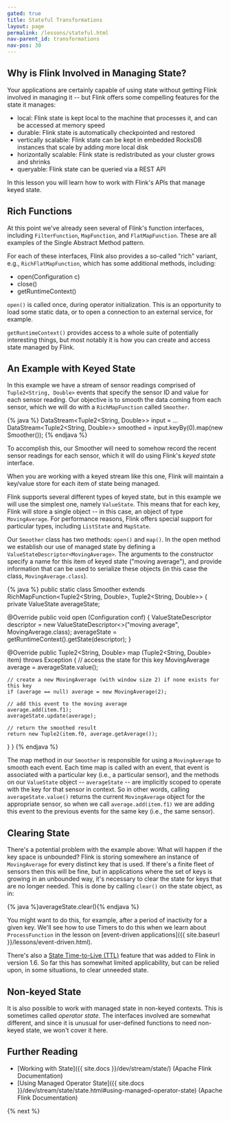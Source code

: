 ```yaml
---
gated: true
title: Stateful Transformations
layout: page
permalink: /lessons/stateful.html
nav-parent_id: transformations
nav-pos: 30
---
```


## Why is Flink Involved in Managing State?

Your applications are certainly capable of using state without getting Flink involved in managing it -- but Flink offers some compelling features for the state it manages:

* local: Flink state is kept local to the machine that processes it, and can be accessed at memory speed
* durable: Flink state is automatically checkpointed and restored
* vertically scalable: Flink state can be kept in embedded RocksDB instances that scale by adding more local disk
* horizontally scalable: Flink state is redistributed as your cluster grows and shrinks
* queryable: Flink state can be queried via a REST API

In this lesson you will learn how to work with Flink's APIs that manage keyed state.

## Rich Functions

At this point we've already seen several of Flink's function interfaces, including `FilterFunction`, `MapFunction`, and `FlatMapFunction`. These are all examples of the Single Abstract Method pattern.

For each of these interfaces, Flink also provides a so-called "rich" variant, e.g., `RichFlatMapFunction`, which has some additional methods, including:

- open(Configuration c)
- close()
- getRuntimeContext()

`open()` is called once, during operator initialization. This is an opportunity to load some static data, or to open a connection to an external service, for example.

`getRuntimeContext()` provides access to a whole suite of potentially interesting things, but most notably it is how you can create and access state managed by Flink.

## An Example with Keyed State

In this example we have a stream of sensor readings comprised of `Tuple2<String, Double>` events that specify the sensor ID and value for each sensor reading. Our objective is to smooth the data coming from each sensor, which we will do with a `RichMapFunction` called `Smoother`.

{% java %}
DataStream<Tuple2<String, Double>> input = …
DataStream<Tuple2<String, Double>> smoothed = input.keyBy(0).map(new Smoother());
{% endjava %}

To accomplish this, our Smoother will need to somehow record the recent sensor readings for each sensor, which it will do using Flink's _keyed state_ interface.

When you are working with a keyed stream like this one,  Flink will maintain a key/value store for each item of state being managed.

Flink supports several different types of keyed state, but in this example we will use the simplest one, namely `ValueState`. This means that for each key, Flink will store a single object -- in this case, an object of type `MovingAverage`. For performance reasons, Flink offers special support for particular types, including `ListState` and `MapState`.

Our `Smoother` class has two methods: `open()` and `map()`. In the open method we establish our use of managed state by defining a `ValueStateDescriptor<MovingAverage>`. The arguments to the constructor specify a name for this item of keyed state ("moving average"), and provide information that can be used to serialize these objects (in this case the class, `MovingAverage.class`).

{% java %}
public static class Smoother extends RichMapFunction<Tuple2<String, Double>, Tuple2<String, Double>> {
  private ValueState<MovingAverage> averageState;

  @Override
  public void open (Configuration conf) {
    ValueStateDescriptor<MovingAverage> descriptor =
      new ValueStateDescriptor<>("moving average", MovingAverage.class);
    averageState = getRuntimeContext().getState(descriptor);
  }

  @Override
  public Tuple2<String, Double> map (Tuple2<String, Double> item) throws Exception {
    // access the state for this key
    MovingAverage average = averageState.value();

    // create a new MovingAverage (with window size 2) if none exists for this key
    if (average == null) average = new MovingAverage(2);

    // add this event to the moving average
    average.add(item.f1);
    averageState.update(average);

    // return the smoothed result
    return new Tuple2(item.f0, average.getAverage());
  }
}
{% endjava %}

The map method in our `Smoother` is responsible for using a `MovingAverage` to smooth each event. Each time map is called with an event, that event is associated with a particular key (i.e., a particular sensor), and the methods on our `ValueState` object -- `averageState` -- are implicitly scoped to operate with the key for that sensor in context. So in other words, calling `averageState.value()` returns the current `MovingAverage` object for the appropriate sensor, so when we call `average.add(item.f1)` we are adding this event to the previous events for the same key (i.e., the same sensor).

## Clearing State

There's a potential problem with the example above: What will happen if the key space is unbounded? Flink is storing somewhere an instance of `MovingAverage` for every distinct key that is used. If there's a finite fleet of sensors then this will be fine, but in applications where the set of keys is growing in an unbounded way, it's necessary to clear the state for keys that are no longer needed. This is done by calling `clear()` on the state object, as in:

{% java %}averageState.clear(){% endjava %}

You might want to do this, for example, after a period of inactivity for a given key. We'll see how to use Timers to do this when we learn about `ProcessFunction` in the lesson on [event-driven applications]({{ site.baseurl }}/lessons/event-driven.html).

There's also a [State Time-to-Live (TTL)]({{site.docs}}/dev/stream/state/state.html#state-time-to-live-ttl) feature that was added to Flink in version 1.6. So far this has somewhat limited applicability, but can be relied upon, in some situations, to clear unneeded state.

## Non-keyed State

It is also possible to work with managed state in non-keyed contexts. This is sometimes called _operator state_. The interfaces involved are somewhat different, and since it is unusual for user-defined functions to need non-keyed state, we won't cover it here.

## Further Reading

- [Working with State]({{ site.docs }}/dev/stream/state/) (Apache Flink Documentation)
- [Using Managed Operator State]({{ site.docs }}/dev/stream/state/state.html#using-managed-operator-state) (Apache Flink Documentation)

{% next %}
